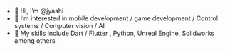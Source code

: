 - 👋 Hi, I’m @jyashi
- 👀 I’m interested in mobile development / game development / Control systems / Computer vision / AI
- 🌱 My  skills include Dart / Flutter , Python, Unreal Engine, Solidworks among others



<!---
jyashi/jyashi is a ✨ special ✨ repository because its `README.md` (this file) appears on your GitHub profile.
You can click the Preview link to take a look at your changes.
--->
